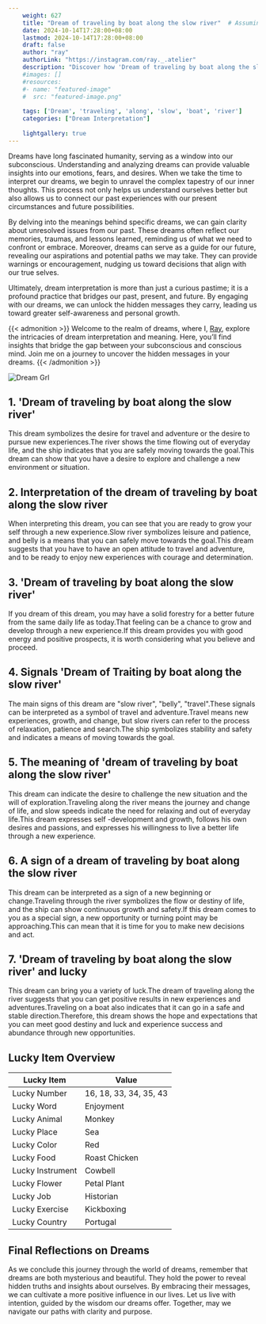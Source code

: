 ```yaml
---
    weight: 627
    title: "Dream of traveling by boat along the slow river"  # Assuming 'title' column exists
    date: 2024-10-14T17:28:00+08:00
    lastmod: 2024-10-14T17:28:00+08:00
    draft: false
    author: "ray"
    authorLink: "https://instagram.com/ray._.atelier"
    description: "Discover how 'Dream of traveling by boat along the slow river' can interpret your future and uncover its significant meanings in your life."
    #images: []
    #resources:
    #- name: "featured-image"
    #  src: "featured-image.png"
    
    tags: ['Dream', 'traveling', 'along', 'slow', 'boat', 'river']
    categories: ["Dream Interpretation"]
    
    lightgallery: true
---
```

    
Dreams have long fascinated humanity, serving as a window into our subconscious. Understanding and analyzing dreams can provide valuable insights into our emotions, fears, and desires. When we take the time to interpret our dreams, we begin to unravel the complex tapestry of our inner thoughts. This process not only helps us understand ourselves better but also allows us to connect our past experiences with our present circumstances and future possibilities.

By delving into the meanings behind specific dreams, we can gain clarity about unresolved issues from our past. These dreams often reflect our memories, traumas, and lessons learned, reminding us of what we need to confront or embrace. Moreover, dreams can serve as a guide for our future, revealing our aspirations and potential paths we may take. They can provide warnings or encouragement, nudging us toward decisions that align with our true selves.

Ultimately, dream interpretation is more than just a curious pastime; it is a profound practice that bridges our past, present, and future. By engaging with our dreams, we can unlock the hidden messages they carry, leading us toward greater self-awareness and personal growth.

{{< admonition >}}
Welcome to the realm of dreams, where I, [Ray](https://instagram.com/ray._.atelier), explore the intricacies of dream interpretation and meaning. Here, you’ll find insights that bridge the gap between your subconscious and conscious mind. Join me on a journey to uncover the hidden messages in your dreams.
{{< /admonition >}}

![Dream Grl](https://cdn.pixabay.com/photo/2017/11/02/03/35/gothic-2910057_1280.jpg "Dream Grl")

## 1. 'Dream of traveling by boat along the slow river'
This dream symbolizes the desire for travel and adventure or the desire to pursue new experiences.The river shows the time flowing out of everyday life, and the ship indicates that you are safely moving towards the goal.This dream can show that you have a desire to explore and challenge a new environment or situation.

## 2. Interpretation of the dream of traveling by boat along the slow river
When interpreting this dream, you can see that you are ready to grow your self through a new experience.Slow river symbolizes leisure and patience, and belly is a means that you can safely move towards the goal.This dream suggests that you have to have an open attitude to travel and adventure, and to be ready to enjoy new experiences with courage and determination.

## 3. 'Dream of traveling by boat along the slow river'
If you dream of this dream, you may have a solid forestry for a better future from the same daily life as today.That feeling can be a chance to grow and develop through a new experience.If this dream provides you with good energy and positive prospects, it is worth considering what you believe and proceed.

## 4. Signals 'Dream of Traiting by boat along the slow river'
The main signs of this dream are "slow river", "belly", "travel".These signals can be interpreted as a symbol of travel and adventure.Travel means new experiences, growth, and change, but slow rivers can refer to the process of relaxation, patience and search.The ship symbolizes stability and safety and indicates a means of moving towards the goal.

## 5. The meaning of 'dream of traveling by boat along the slow river'
This dream can indicate the desire to challenge the new situation and the will of exploration.Traveling along the river means the journey and change of life, and slow speeds indicate the need for relaxing and out of everyday life.This dream expresses self -development and growth, follows his own desires and passions, and expresses his willingness to live a better life through a new experience.

## 6. A sign of a dream of traveling by boat along the slow river
This dream can be interpreted as a sign of a new beginning or change.Traveling through the river symbolizes the flow or destiny of life, and the ship can show continuous growth and safety.If this dream comes to you as a special sign, a new opportunity or turning point may be approaching.This can mean that it is time for you to make new decisions and act.

## 7. 'Dream of traveling by boat along the slow river' and lucky
This dream can bring you a variety of luck.The dream of traveling along the river suggests that you can get positive results in new experiences and adventures.Traveling on a boat also indicates that it can go in a safe and stable direction.Therefore, this dream shows the hope and expectations that you can meet good destiny and luck and experience success and abundance through new opportunities.

## Lucky Item Overview
| Lucky Item          | Value              |
|---------------|--------------------|
| Lucky Number        | 16, 18, 33, 34, 35, 43  |
| Lucky Word          | Enjoyment |
| Lucky Animal        | Monkey |
| Lucky Place         | Sea     |
| Lucky Color         | Red     |
| Lucky Food          | Roast Chicken      |
| Lucky Instrument    | Cowbell |
| Lucky Flower        | Petal Plant    |
| Lucky Job           | Historian       |
| Lucky Exercise      | Kickboxing  |
| Lucky Country       | Portugal    |


##  Final Reflections on Dreams

As we conclude this journey through the world of dreams, remember that dreams are both mysterious and beautiful. They hold the power to reveal hidden truths and insights about ourselves. By embracing their messages, we can cultivate a more positive influence in our lives. Let us live with intention, guided by the wisdom our dreams offer. Together, may we navigate our paths with clarity and purpose.
